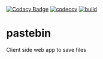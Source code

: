 [![Codacy Badge](https://api.codacy.com/project/badge/Grade/cf46ff9e4da944b29d7892c264949484)](https://app.codacy.com/gh/habla2019-pasta/pastebin?utm_source=github.com&utm_medium=referral&utm_content=habla2019-pasta/pastebin&utm_campaign=Badge_Grade_Settings)
[![codecov](https://codecov.io/gh/habla2019/pastebin/branch/master/graph/badge.svg?token=IO5JNIYHUA)](https://codecov.io/gh/habla2019/pastebin)
[![build](https://github.com/habla2019/pastebin/actions/workflows/build.yml/badge.svg)](https://github.com/habla2019/pastebin/actions/workflows/build.yml)
# pastebin
Client side web app to save files